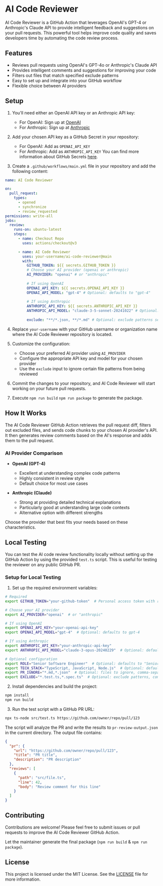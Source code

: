 # AI Code Reviewer

AI Code Reviewer is a GitHub Action that leverages OpenAI's GPT-4 or Anthropic's Claude API to provide intelligent feedback and suggestions on
your pull requests. This powerful tool helps improve code quality and saves developers time by automating the code
review process.

## Features

- Reviews pull requests using OpenAI's GPT-4o or Anthropic's Claude API
- Provides intelligent comments and suggestions for improving your code
- Filters out files that match specified exclude patterns
- Easy to set up and integrate into your GitHub workflow
- Flexible choice between AI providers

## Setup

1. You'll need either an OpenAI API key or an Anthropic API key:
   - For OpenAI: Sign up at [OpenAI](https://beta.openai.com/signup)
   - For Anthropic: Sign up at [Anthropic](https://console.anthropic.com/)

2. Add your chosen API key as a GitHub Secret in your repository:
   - For OpenAI: Add as `OPENAI_API_KEY`
   - For Anthropic: Add as `ANTHROPIC_API_KEY`
   You can find more information about GitHub Secrets [here](https://docs.github.com/en/actions/reference/encrypted-secrets).

3. Create a `.github/workflows/main.yml` file in your repository and add the following content:

```yaml
name: AI Code Reviewer

on:
  pull_request:
    types:
      - opened
      - synchronize
      - review_requested
permissions: write-all
jobs:
  review:
    runs-on: ubuntu-latest
    steps:
      - name: Checkout Repo
        uses: actions/checkout@v3

      - name: AI Code Reviewer
        uses: your-username/ai-code-reviewer@main
        with:
          GITHUB_TOKEN: ${{ secrets.GITHUB_TOKEN }}
          # Choose your AI provider (openai or anthropic)
          AI_PROVIDER: "openai" # or "anthropic"
          
          # If using OpenAI
          OPENAI_API_KEY: ${{ secrets.OPENAI_API_KEY }}
          OPENAI_API_MODEL: "gpt-4" # Optional: defaults to "gpt-4"
          
          # If using Anthropic
          ANTHROPIC_API_KEY: ${{ secrets.ANTHROPIC_API_KEY }}
          ANTHROPIC_API_MODEL: "claude-3-5-sonnet-20241022" # Optional: defaults to "claude-3-5-sonnet-20241022"
          
          exclude: "**/*.json, **/*.md" # Optional: exclude patterns separated by commas
```

4. Replace `your-username` with your GitHub username or organization name where the AI Code Reviewer repository is
   located.

5. Customize the configuration:
   - Choose your preferred AI provider using `AI_PROVIDER`
   - Configure the appropriate API key and model for your chosen provider
   - Use the `exclude` input to ignore certain file patterns from being reviewed

6. Commit the changes to your repository, and AI Code Reviewer will start working on your future pull requests.

7. Execute `npm run build` `npm run package` to generate the package.

## How It Works

The AI Code Reviewer GitHub Action retrieves the pull request diff, filters out excluded files, and sends code chunks to
your chosen AI provider's API. It then generates review comments based on the AI's response and adds them to the pull request.

### AI Provider Comparison

- **OpenAI (GPT-4)**
  - Excellent at understanding complex code patterns
  - Highly consistent in review style
  - Default choice for most use cases

- **Anthropic (Claude)**
  - Strong at providing detailed technical explanations
  - Particularly good at understanding large code contexts
  - Alternative option with different strengths

Choose the provider that best fits your needs based on these characteristics.

## Local Testing

You can test the AI code review functionality locally without setting up the GitHub Action by using the provided `test.ts` script. This is useful for testing the reviewer on any public GitHub PR.

### Setup for Local Testing

1. Set up the required environment variables:
```bash
# Required
export GITHUB_TOKEN="your-github-token"  # Personal access token with repo access

# Choose your AI provider
export AI_PROVIDER="openai"  # or "anthropic"

# If using OpenAI
export OPENAI_API_KEY="your-openai-api-key"
export OPENAI_API_MODEL="gpt-4"  # Optional: defaults to gpt-4

# If using Anthropic
export ANTHROPIC_API_KEY="your-anthropic-api-key"
export ANTHROPIC_API_MODEL="claude-3-opus-20240229"  # Optional: defaults to claude-3-opus-20240229

# Optional configuration
export ROLE="Senior Software Engineer"  # Optional: defaults to "Senior Software Engineer"
export TECH_STACK="TypeScript, JavaScript, Node.js"  # Optional: defaults to "TypeScript, JavaScript, Node.js"
export PR_IGNORE="*.md,*.json"  # Optional: files to ignore, comma-separated
export EXCLUDE="*.test.ts,*.spec.ts"  # Optional: exclude patterns, comma-separated
```

2. Install dependencies and build the project:
```bash
npm install
npm run build
```

3. Run the test script with a GitHub PR URL:
```bash
npx ts-node src/test.ts https://github.com/owner/repo/pull/123
```

The script will analyze the PR and write the results to `pr-review-output.json` in the current directory. The output file contains:
```json
{
  "pr": {
    "url": "https://github.com/owner/repo/pull/123",
    "title": "PR title",
    "description": "PR description"
  },
  "reviews": [
    {
      "path": "src/file.ts",
      "line": 42,
      "body": "Review comment for this line"
    }
  ]
}
```

## Contributing

Contributions are welcome! Please feel free to submit issues or pull requests to improve the AI Code Reviewer GitHub
Action.

Let the maintainer generate the final package (`npm run build` & `npm run package`).

## License

This project is licensed under the MIT License. See the [LICENSE](LICENSE) file for more information.
